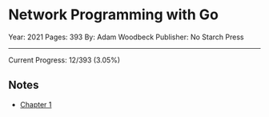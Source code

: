 # Network Programming with Go

Year: 2021
Pages: 393
By: Adam Woodbeck
Publisher: No Starch Press

---

Current Progress: 12/393 (3.05%)

## Notes

- [Chapter 1](./c1.md)
